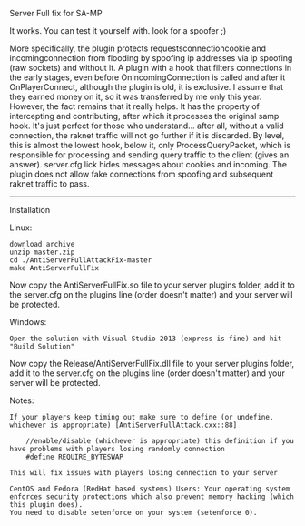 Server Full fix for SA-MP

It works. You can test it yourself with. look for a spoofer ;)

More specifically, the plugin protects requestsconnectioncookie and incomingconnection from flooding by spoofing ip addresses via ip spoofing (raw sockets) and without it. A plugin with a hook that filters connections in the early stages, even before OnIncomingConnection is called and after it OnPlayerConnect, although the plugin is old, it is exclusive. I assume that they earned money on it, so it was transferred by me only this year. However, the fact remains that it really helps. It has the property of intercepting and contributing, after which it processes the original samp hook. It's just perfect for those who understand... after all, without a valid connection, the raknet traffic will not go further if it is discarded. By level, this is almost the lowest hook, below it, only ProcessQueryPacket, which is responsible for processing and sending query traffic to the client (gives an answer).
server.cfg lick hides messages about cookies and incoming. The plugin does not allow fake connections from spoofing and subsequent raknet traffic to pass.

----

Installation

Linux:

    download archive
    unzip master.zip
    cd ./AntiServerFullAttackFix-master
    make AntiServerFullFix

Now copy the AntiServerFullFix.so file to your server plugins folder, add it to the server.cfg on the plugins line (order doesn't matter) and your server will be protected.

Windows:

    Open the solution with Visual Studio 2013 (express is fine) and hit "Build Solution"

Now copy the Release/AntiServerFullFix.dll file to your server plugins folder, add it to the server.cfg on the plugins line (order doesn't matter) and your server will be protected.

Notes:

    If your players keep timing out make sure to define (or undefine, whichever is appropriate) [AntiServerFullAttack.cxx::88]

		//enable/disable (whichever is appropriate) this definition if you have problems with players losing randomly connection
		#define REQUIRE_BYTESWAP

    This will fix issues with players losing connection to your server

    CentOS and Fedora (RedHat based systems) Users: Your operating system enforces security protections which also prevent memory hacking (which this plugin does).
    You need to disable setenforce on your system (setenforce 0).
